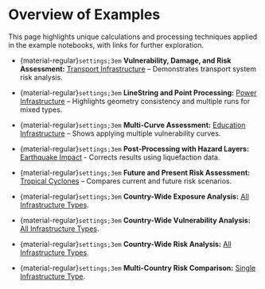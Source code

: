 # Overview of Examples

This page highlights unique calculations and processing techniques applied in the example notebooks, with links for further exploration.

- {material-regular}`settings;3em` **Vulnerability, Damage, and Risk Assessment:** [Transport Infrastructure](https://vu-ivm.github.io/GlobalInfraRisk/ci/transport.html) – Demonstrates transport system risk analysis.

- {material-regular}`settings;3em` **LineString and Point Processing:** [Power Infrastructure](https://vu-ivm.github.io/GlobalInfraRisk/ci/power.html) – Highlights geometry consistency and multiple runs for mixed types.

- {material-regular}`settings;3em` **Multi-Curve Assessment:** [Education Infrastructure](https://vu-ivm.github.io/GlobalInfraRisk/ci/education.html#performing-the-damage-assessment) – Shows applying multiple vulnerability curves.

- {material-regular}`settings;3em` **Post-Processing with Hazard Layers:** [Earthquake Impact](https://vu-ivm.github.io/GlobalInfraRisk/hazard/earthquake.html) -  Corrects results using liquefaction data.

- {material-regular}`settings;3em` **Future and Present Risk Assessment:** [Tropical Cyclones](https://vu-ivm.github.io/GlobalInfraRisk/hazard/tropical_cyclone.html) – Compares current and future risk scenarios.

- {material-regular}`settings;3em` **Country-Wide Exposure Analysis:** [All Infrastructure Types](https://vu-ivm.github.io/GlobalInfraRisk/use_cases/all_ci_exposure.html).

- {material-regular}`settings;3em` **Country-Wide Vulnerability Analysis:** [All Infrastructure Types](https://vu-ivm.github.io/GlobalInfraRisk/use_cases/all_ci_vulnerability.html).

- {material-regular}`settings;3em` **Country-Wide Risk Analysis:** [All Infrastructure Types](https://vu-ivm.github.io/GlobalInfraRisk/use_cases/all_ci_risk.html).

- {material-regular}`settings;3em` **Multi-Country Risk Comparison:** [Single Infrastructure Type](https://vu-ivm.github.io/GlobalInfraRisk/use_cases/multi-country.html).
